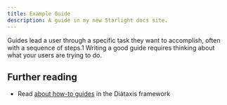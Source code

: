 ```yaml
---
title: Example Guide
description: A guide in my new Starlight docs site.
---
```


Guides lead a user through a specific task they want to accomplish, often with a sequence of steps.1
Writing a good guide requires thinking about what your users are trying to do.

## Further reading

- Read [about how-to guides](https://diataxis.fr/how-to-guides/) in the Diátaxis framework

